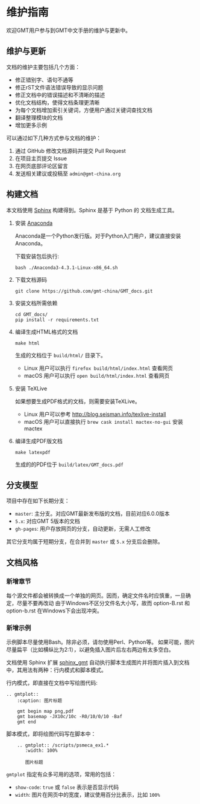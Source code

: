 # 维护指南

欢迎GMT用户参与到GMT中文手册的维护与更新中。

## 维护与更新

文档的维护主要包括几个方面：

- 修正错别字、语句不通等
- 修正rST文件语法错误导致的显示问题
- 修正文档中的错误描述和不清晰的描述
- 优化文档结构，使得文档条理更清晰
- 为每个文档增加索引关键词，方便用户通过关键词查找文档
- 翻译整理模块的文档
- 增加更多示例

可以通过如下几种方式参与文档的维护：

1. 通过 GitHub 修改文档源码并提交 Pull Request
2. 在项目主页提交 Issue
3. 在网页底部评论区留言
4. 发送相关建议或投稿至 `admin@gmt-china.org`

## 构建文档

本文档使用 [Sphinx](http://www.sphinx-doc.org/) 构建得到。Sphinx 是基于 Python 的
文档生成工具。

1.  安装 [Anaconda](https://www.anaconda.com/distribution/#download-section)

    Anaconda是一个Python发行版。对于Python入门用户，建议直接安装Anaconda。

    下载安装包后执行:

        bash ./Anaconda3-4.3.1-Linux-x86_64.sh

2.  下载文档源码

        git clone https://github.com/gmt-china/GMT_docs.git

3.  安装文档所需依赖

        cd GMT_docs/
        pip install -r requirements.txt

4.  编译生成HTML格式的文档

        make html

    生成的文档位于 `build/html/` 目录下。

    - Linux 用户可以执行 `firefox build/html/index.html` 查看网页
    - macOS 用户可以执行 `open build/html/index.html` 查看网页

5.  安装 TeXLive

    如果想要生成PDF格式的文档，则需要安装TeXLive。

    - Linux 用户可以参考 http://blog.seisman.info/texlive-install
    - macOS 用户可以直接执行 `brew cask install mactex-no-gui` 安装 mactex

6.  编译生成PDF版文档

        make latexpdf

    生成的的PDF位于 `build/latex/GMT_docs.pdf`

## 分支模型

项目中存在如下长期分支：

- `master`: 主分支。对应GMT最新发布版的文档，目前对应6.0.0版本
- `5.x`: 对应GMT 5版本的文档
- `gh-pages`: 用户存放网页的分支，自动更新，无需人工修改

其它分支均属于短期分支，在合并到 `master` 或 `5.x` 分支后会删除。

## 文档风格

### 新增章节

每个源文件都会被转换成一个单独的网页。因而，确定文件名时应慎重，一旦确定，尽量不要再改动
由于Windows不区分文件名大小写，故而 option-B.rst 和 option-b.rst 在Windows下会出现冲突。

### 新增示例

示例脚本尽量使用Bash。除非必须，请勿使用Perl、Python等。
如果可能，图片尽量扁平（比如横纵比为2:1），以避免插入图片后左右两边有太多空白。

文档使用 Sphinx 扩展 [sphinx_gmt](https://github.com/GenericMappingTools/sphinx_gmt)
自动执行脚本生成图片并将图片插入到文档中，其用法有两种：行内模式和脚本模式。

行内模式，即直接在文档中写绘图代码:

```
.. gmtplot::
    :caption: 图片标题

    gmt begin map png,pdf
    gmt basemap -JX10c/10c -R0/10/0/10 -Baf
    gmt end
```

脚本模式，即将绘图代码写在脚本中：

```
    .. gmtplot:: /scripts/psmeca_ex1.*
       :width: 100%

       图片标题
```

`gmtplot` 指定有众多可用的选项，常用的包括：

- `show-code`: `true` 或 `false` 表示是否显示代码
- `width`: 图片在网页中的宽度，建议使用百分比表示，比如 `100%`
